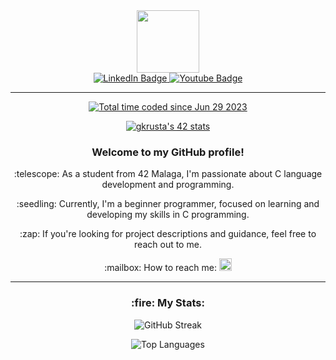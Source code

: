 <div align="center">
  <img src="https://media.giphy.com/media/K56wktKp3MIEdepn5f/giphy.gif" width="100"/>
</div>

<div align="center" id="badges">
  <a href="https://www.linkedin.com/in/gabriela-krusta-a32207251/">
    <img src="https://img.shields.io/badge/LinkedIn-blue?style=for-the-badge&logo=linkedin&logoColor=white" alt="LinkedIn Badge"/>
  </a>
  <a href="your-youtube-URL">
    <img src="https://img.shields.io/badge/YouTube-red?style=for-the-badge&logo=youtube&logoColor=white" alt="Youtube Badge"/>
  </a>
</div>

  ---
  
<div align="center">
  <a href="https://wakatime.com/@ecfc9331-17b8-457f-a61f-23a6d4784b6d"><img src="https://wakatime.com/badge/user/ecfc9331-17b8-457f-a61f-23a6d4784b6d.svg"     alt="Total time coded since Jun 29 2023" /></a>
</div>

<div align="center">
  <img src="https://komarev.com/ghpvc/?username=gkrusta&style=flat-square&color=blue" alt=""/>
</div>

<p align="center">
  <a href="https://github.com/oakoudad/badge42">
    <img src="https://badge.mediaplus.ma/black/gkrusta?UM6P=off" alt="gkrusta's 42 stats">
  </a>
</p>

<div align="center">
  <h3>Welcome to my GitHub profile!</h3>
  <p>:telescope: As a student from 42 Malaga, I'm passionate about C language development and programming.</p>
  <p>:seedling: Currently, I'm a beginner programmer, focused on learning and developing my skills in C programming.</p>
  <p>:zap: If you're looking for project descriptions and guidance, feel free to reach out to me.</p>
  <p>:mailbox: How to reach me:
  <a href="https://www.linkedin.com/in/gabriela-krusta-a32207251/">
    <img src="https://img.shields.io/badge/LinkedIn-blue?style=for-the-badge&logo=linkedin&logoColor=white" alt="LinkedIn Badge" style="height: 20px;"/>
  </a></p>
</div>

---

<div align="center">
  <h3>:fire: My Stats:</h3>
 <p><img src="http://github-readme-streak-stats.herokuapp.com?user=gkrusta&theme=dark" alt="GitHub Streak" /></p>
 <p><img src="https://github-readme-stats.vercel.app/api/top-langs/?username=gkrusta&layout=compact&theme=dark" alt="Top Languages" /></p>
</div>
